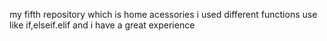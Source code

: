 my fifth repository which is home acessories i used different functions use like if,elseif.elif and i have a great experience
